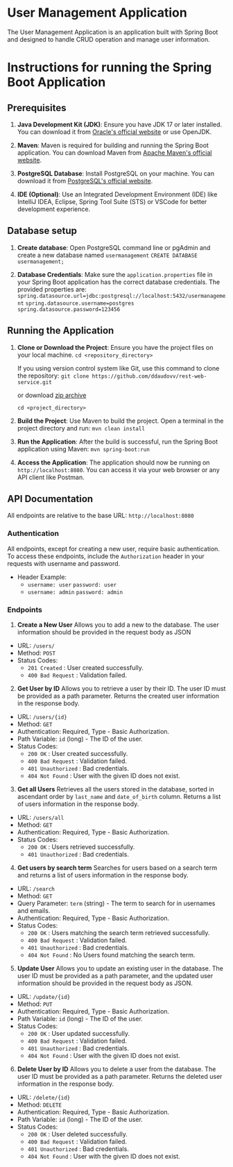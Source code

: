 # User Management Application

The User Management Application is an application built with Spring Boot and designed to handle CRUD operation and manage user information.


# Instructions for running the Spring Boot Application

## Prerequisites

1. **Java Development Kit (JDK)**:
   Ensure you have JDK 17 or later installed. You can download it from [Oracle's official website](https://www.oracle.com/java/technologies/javase-downloads.html) or use OpenJDK.

2. **Maven**:
   Maven is required for building and running the Spring Boot application. You can download Maven from [Apache Maven's official website](https://maven.apache.org/download.cgi).

3.  **PostgreSQL Database**:
    Install PostgreSQL on your machine. You can download it from [PostgreSQL's official website](https://www.postgresql.org/download/).

4. **IDE (Optional)**:
   Use an Integrated Development Environment (IDE) like IntelliJ IDEA, Eclipse, Spring Tool Suite (STS) or VSCode for better development experience.

## Database setup

1. **Create database**:
   Open PostgreSQL command line or pgAdmin and create a new database named `usermanagement`
   `CREATE DATABASE usermanagement;`

2. **Database Credentials**:
   Make sure the `application.properties` file in your Spring Boot application has the correct database credentials. The provided properties are:
   `spring.datasource.url=jdbc:postgresql://localhost:5432/usermanagement`
   `spring.datasource.username=postgres`
   `spring.datasource.password=123456`

## Running the Application

1. **Clone or Download the Project**:
   Ensure you have the project files on your local machine.
   `cd <repository_directory>`

   If you using version control system like Git, use this command to clone the repository:
   `git clone https://github.com/ddaudovv/rest-web-service.git`

   or download [zip archive](https://github.com/ddaudovv/rest-web-service/archive/refs/heads/master.zip)

   `cd <project_directory>`

2. **Build the Project**:
   Use Maven to build the project. Open a terminal in the project directory and run:
   `mvn clean install`

3. **Run the Application**:
   After the build is successful, run the Spring Boot application using Maven:
   `mvn spring-boot:run`

4. **Access the Application**:
   The application should now be running on `http://localhost:8080`. You can access it via your web browser or any API client like Postman.

## API Documentation

All endpoints are relative to the base URL:  `http://localhost:8080`

### Authentication
All endpoints, except for creating a new user, require basic authentication. To access these endpoints, include the `Authorization` header in your requests with username and password.

- Header Example:
  - `username: user` `password: user`
  - `username: admin` `password: admin`

### Endpoints

1. **Create a New User**
    Allows you to add a new to the database. The user information should be provided in the request body as JSON
- URL: `/users/`
- Method: `POST`
- Status Codes:
  - `201 Created` : User created successfully.
  - `400 Bad Request` : Validation failed.


2. **Get User by ID**
   Allows you to retrieve a user by their ID. The user ID must be provided as a path parameter. Returns the created user information in the response body.
- URL: `/users/{id}`
- Method: `GET`
- Authentication: Required, Type - Basic Authorization.
- Path Variable: `id` (long) - The ID of the user.
- Status Codes:
  - `200 OK` : User created successfully.
  - `400 Bad Request` : Validation failed.
  - `401 Unauthorized` :  Bad credentials.
  - `404 Not Found` :  User with the given ID does not exist.


3. **Get all Users**
Retrieves all the users stored in the database, sorted in ascendant order by `last_name` and `date_of_birth` column. Returns a list of users information in the response body.
- URL: `/users/all`
- Method: `GET`
- Authentication: Required, Type - Basic Authorization.
- Status Codes:
  - `200 OK` : Users retrieved successfully.
  - `401 Unauthorized` :  Bad credentials.


4. **Get users by search term** Searches for users based on a search term and returns a list of users information in the response body.
- URL: `/search`
- Method: `GET`
- Query Parameter: `term` (string) - The term to search for in usernames and emails.
- Authentication: Required, Type - Basic Authorization.
- Status Codes:
  - `200 OK` : Users matching the search term retrieved successfully.
  - `400 Bad Request` : Validation failed.
  - `401 Unauthorized` :  Bad credentials.
  - `404 Not Found` :  No Users found matching the search term.

5. **Update User**
   Allows you to update an existing user in the database. The user ID must be provided as a path parameter, and the updated user information should be provided in the request body as JSON.
- URL: `/update/{id}`
- Method: `PUT`
- Authentication: Required, Type - Basic Authorization.
- Path Variable: `id` (long) - The ID of the user.
- Status Codes:
  - `200 OK` : User updated successfully.
  - `400 Bad Request` : Validation failed.
  - `401 Unauthorized` :  Bad credentials.
  - `404 Not Found` :  User with the given ID does not exist.

6. **Delete User by ID**
   Allows you to delete a user from the database. The user ID must be provided as a path parameter. Returns the deleted user information in the response body.
- URL: `/delete/{id}`
- Method: `DELETE`
- Authentication: Required, Type - Basic Authorization.
- Path Variable: `id` (long) - The ID of the user.
- Status Codes:
  - `200 OK` : User deleted successfully.
  - `400 Bad Request` : Validation failed.
  - `401 Unauthorized` :  Bad credentials.
  - `404 Not Found` :  User with the given ID does not exist.

